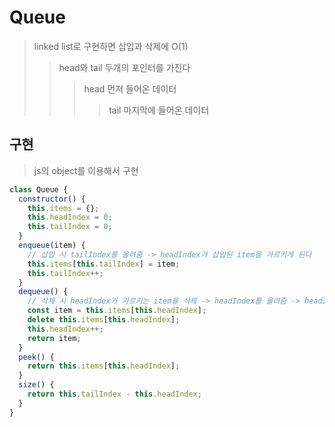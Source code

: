 # Queue

> linked list로 구현하면 삽입과 삭제에 O(1)
>
> > head와 tail 두개의 포인터를 가진다
> >
> > > head 먼저 들어온 데이터
> > >
> > > > tail 마지막에 들어온 데이터

## 구현

> js의 object를 이용해서 구현

```js
class Queue {
  constructor() {
    this.items = {};
    this.headIndex = 0;
    this.tailIndex = 0;
  }
  enqueue(item) {
    // 삽입 시 tailIndex를 올려줌 -> headIndex가 삽입된 item을 가르키게 된다
    this.items[this.tailIndex] = item;
    this.tailIndex++;
  }
  dequeue() {
    // 삭제 시 headIndex가 가르키는 item을 삭제 -> headIndex를 올려줌 -> headIndex가 그 다음 item을 가르키게 된다
    const item = this.items[this.headIndex];
    delete this.items[this.headIndex];
    this.headIndex++;
    return item;
  }
  peek() {
    return this.items[this.headIndex];
  }
  size() {
    return this.tailIndex - this.headIndex;
  }
}
```
